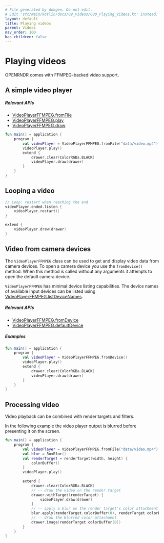 ```yaml
---
# File generated by dokgen. Do not edit. 
# Edit 'src/main/kotlin/docs/09_Videos/C00_Playing_Videos.kt' instead.
layout: default
title: Playing videos
parent: Videos
nav_order: 100
has_children: false
---
```

 
# Playing videos

OPENRNDR comes with FFMPEG-backed video support. 

## A simple video player

##### Relevant APIs

* [VideoPlayerFFMPEG.fromFile](https://api.openrndr.org/org.openrndr.ffmpeg/-video-player-f-f-m-p-e-g/from-file.html)
* [VideoPlayerFFMPEG.play](https://api.openrndr.org/org.openrndr.ffmpeg/-video-player-f-f-m-p-e-g/play.html)
* [VideoPlayerFFMPEG.draw](https://api.openrndr.org/org.openrndr.ffmpeg/-video-player-f-f-m-p-e-g/draw.html)
 
 
```kotlin
fun main() = application {
    program {
        val videoPlayer = VideoPlayerFFMPEG.fromFile("data/video.mp4")
        videoPlayer.play()
        extend {
            drawer.clear(ColorRGBa.BLACK)
            videoPlayer.draw(drawer)
        }
    }
}
``` 
 
## Looping a video
 
 
```kotlin
// Loop: restart when reaching the end
videoPlayer.ended.listen {
    videoPlayer.restart()
}

extend {
    videoPlayer.draw(drawer)
}
``` 
 
## Video from camera devices

The `VideoPlayerFFMPEG` class can be used to get and display video data 
from camera devices. To open a camera device you use the `fromDevice()` 
method. When this method is called without any arguments it attempts to 
open the default camera device.

`VideoPlayerFFMPEG` has minimal device listing capabilities. The device 
names of available input devices can be listed using 
[VideoPlayerFFMPEG.listDeviceNames](https://api.openrndr.org/org.openrndr.ffmpeg/-video-player-f-f-m-p-e-g/list-device-names.html).

##### Relevant APIs

* [VideoPlayerFFMPEG.fromDevice](https://api.openrndr.org/org.openrndr.ffmpeg/-video-player-f-f-m-p-e-g/from-device.html)
* [VideoPlayerFFMPEG.defaultDevice](https://api.openrndr.org/org.openrndr.ffmpeg/-video-player-f-f-m-p-e-g/default-device.html)

##### Examples 
 
```kotlin
fun main() = application {
    program {
        val videoPlayer = VideoPlayerFFMPEG.fromDevice()
        videoPlayer.play()
        extend {
            drawer.clear(ColorRGBa.BLACK)
            videoPlayer.draw(drawer)
        }
    }
}
``` 
 
## Processing video

Video playback can be combined with render targets and filters.

In the following example the video player output is blurred before 
presenting it on the screen. 
 
```kotlin
fun main() = application {
    program {
        val videoPlayer = VideoPlayerFFMPEG.fromFile("data/video.mp4")
        val blur = BoxBlur()
        val renderTarget = renderTarget(width, height) {
            colorBuffer()
        }
        videoPlayer.play()
        
        extend {
            drawer.clear(ColorRGBa.BLACK)
            // -- draw the video on the render target
            drawer.withTarget(renderTarget) {
                videoPlayer.draw(drawer)
            }
            // -- apply a blur on the render target's color attachment
            blur.apply(renderTarget.colorBuffer(0), renderTarget.colorBuffer(0))
            // -- draw the blurred color attachment
            drawer.image(renderTarget.colorBuffer(0))
        }
    }
}
``` 
